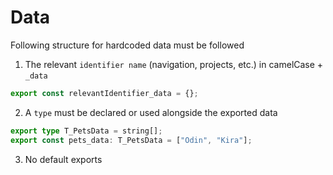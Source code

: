 # Data

Following structure for hardcoded data must be followed

1. The relevant `identifier name` (navigation, projects, etc.) in camelCase + `_data`

```ts
export const relevantIdentifier_data = {};
```

2. A `type` must be declared or used alongside the exported data

```ts
export type T_PetsData = string[];
export const pets_data: T_PetsData = ["Odin", "Kira"];
```

3. No default exports
